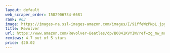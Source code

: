```yaml
---
layout: default 
﻿web_scraper_order: 1582906734-6681
rank: #63
image: https://images-na.ssl-images-amazon.com/images/I/91ffeWzPNpL.jpg
title: Revolver
url: https://www.amazon.com/Revolver-Beatles/dp/B0041KVYIW/ref=zg_mw_music_63?_encoding=UTF8&psc=1&refRID=X8V12YXMQG7N6EH1X8Q3
reviews: 4.7 out of 5 stars
price: $20.02 
---
```

